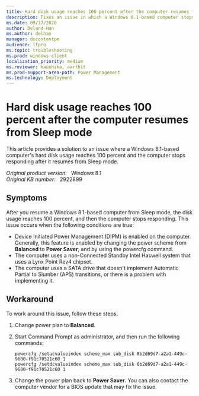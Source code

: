 ```yaml
---
title: Hard disk usage reaches 100 percent after the computer resumes from Sleep mode
description: Fixes an issue in which a Windows 8.1-based computer stops responding and hard disk usage reaches 100 percent. This issue occurs after the computer resumes from Sleep mode.
ms.date: 09/17/2020
author: Deland-Han 
ms.author: delhan
manager: dscontentpm
audience: itpro
ms.topic: troubleshooting
ms.prod: windows-client
localization_priority: medium
ms.reviewer: kaushika, aarthit
ms.prod-support-area-path: Power Management
ms.technology: Deployment
---
```

# Hard disk usage reaches 100 percent after the computer resumes from Sleep mode

This article provides a solution to an issue where a Windows 8.1-based computer's hard disk usage reaches 100 percent and the computer stops responding after it resumes from Sleep mode.

_Original product version:_ &nbsp; Windows 8.1  
_Original KB number:_ &nbsp; 2922899

## Symptoms

After you resume a Windows 8.1-based computer from Sleep mode, the disk usage reaches 100 percent, and then the computer stops responding. This issue occurs when the following conditions are true:

- Device Initiated Power Management (DIPM) is enabled on the computer. Generally, this feature is enabled by changing the power scheme from **Balanced**  to **Power Saver**, and by using the powercfg command.
- The computer uses a non-Connected Standby Intel Haswell system that uses a Lynx Point Rev4 chipset.
- The computer uses a SATA drive that doesn't implement Automatic Partial to Slumber (APS) transitions, or there is a problem with implementing it.

## Workaround

To work around this issue, follow these steps:

1. Change power plan to **Balanced**.
2. Start Command Prompt as administrator, and then run the following commands:

    ```console
    powercfg /setacvalueindex scheme_max sub_disk 0b2d69d7-a2a1-449c-9680-f91c70521c60 1
    powercfg /setdcvalueindex scheme_max sub_disk 0b2d69d7-a2a1-449c-9680-f91c70521c60 1
    ```

3. Change the power plan back to **Power Saver**. You can also contact the computer vendor for a BIOS update that may fix the issue.
